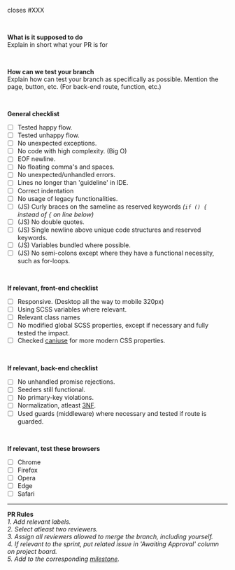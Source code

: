 closes #XXX

<br />

 **What is it supposed to do**  
Explain in short what your PR is for

<br />

 **How can we test your branch**  
Explain how can test your branch as specifically as possible. Mention the page, button, etc. (For back-end route, function, etc.)

<br />

**General checklist**
- [ ] Tested happy flow.
- [ ] Tested unhappy flow.
- [ ] No unexpected exceptions.
- [ ] No code with high complexity. (Big O)
- [ ] EOF newline.
- [ ] No floating comma's and spaces.
- [ ] No unexpected/unhandled errors.
- [ ] Lines no longer than 'guideline' in IDE.
- [ ] Correct indentation
- [ ] No usage of legacy functionalities.
- [ ] (JS) Curly braces on the sameline as reserved keywords *(`if () {` instead of `{` on line below)*
- [ ] (JS) No double quotes.
- [ ] (JS) Single newline above unique code structures and reserved keywords.
- [ ] (JS) Variables bundled where possible.
- [ ] (JS) No semi-colons except where they have a functional necessity, such as for-loops.

<br />

**If relevant, front-end checklist**
- [ ] Responsive. (Desktop all the way to mobile 320px)
- [ ] Using SCSS variables where relevant.
- [ ] Relevant class names
- [ ] No modified global SCSS properties, except if necessary and fully tested the impact.
- [ ] Checked [caniuse](https://caniuse.com) for more modern CSS properties.

<br />

**If relevant, back-end checklist**
- [ ] No unhandled promise rejections.
- [ ] Seeders still functional.
- [ ] No primary-key violations.
- [ ] Normalization, atleast [3NF](https://en.wikipedia.org/wiki/Database_normalization).
- [ ] Used guards (middleware) where necessary and tested if route is guarded.

<br />

**If relevant, test these browsers**
- [ ] Chrome
- [ ] Firefox
- [ ] Opera
- [ ] Edge
- [ ] Safari

---

**PR Rules**  
*1. Add relevant labels.*  
*2. Select atleast two reviewers.*  
*3. Assign all reviewers allowed to merge the branch, including yourself.*  
*4. If relevant to the sprint, put related issue in 'Awaiting Approval' column on project board.*  
*5. Add to the corresponding [milestone](https://github.com/AjobK/Seaqull/milestones).*
